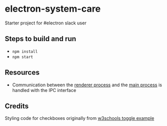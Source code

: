 # electron-system-care
Starter project for #electron slack user

## Steps to build and run

- `npm install`
- `npm start`

## Resources

- Communication between the [renderer process](https://electronjs.org/docs/api/ipc-renderer) and the [main process](https://electronjs.org/docs/api/ipc-main) is handled with the IPC interface

## Credits

Styling code for checkboxes originally from [w3schools toggle example](https://www.w3schools.com/howto/howto_css_switch.asp)
